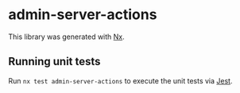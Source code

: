 # admin-server-actions

This library was generated with [Nx](https://nx.dev).

## Running unit tests

Run `nx test admin-server-actions` to execute the unit tests via [Jest](https://jestjs.io).
